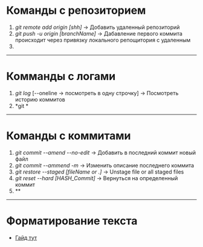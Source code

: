 # Команды с репозиторием
1. *git remote add origin [shh]* -> Добавить удаленный репозиторий
2. *git push -u origin [branchName]* -> Дабавление первого коммита происходит через привязку локального репощитория с удаленным
3. 
---
# Комманды с логами
1. *git log* [--oneline -> посмотреть в одну строчку] -> Посмотреть историю коммитов
2. *git *
---
# Команды с коммитами
1. *git commit --amend --no-edit* -> Добавить в последний коммит новый файл
2. *git commit --ammend -m* -> Изменить описание последнего коммита
3. *git restore --staged [fileName or .]* -> Unstage file or all staged files
4. *git reset --hard [HASH_Commit]* -> Вернуться на определенный коммит
5. **
---
# Форматирование текста
- [Гайд тут](https://gist.github.com/fomvasss/8dd8cd7f88c67a4e3727f9d39224a84c)

